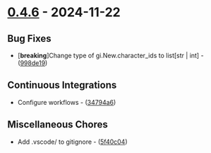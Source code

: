 # [0.4.6](https://github.com/seriaati/hakushin-py/compare/v0.4.5..v0.4.6) - 2024-11-22

## Bug Fixes

-  [**breaking**]Change type of gi.New.character_ids to list[str | int] - ([998de19](https://github.com/seriaati/hakushin-py/commit/998de19d6638ad4ea81fd7728ee5b3fb0e106eb1))

## Continuous Integrations

- Configure workflows - ([34794a6](https://github.com/seriaati/hakushin-py/commit/34794a6e95f880f9024bfa5bff3e2d7e56481f44))

## Miscellaneous Chores

- Add .vscode/ to gitignore - ([5f40c04](https://github.com/seriaati/hakushin-py/commit/5f40c04ec85fd5403a311adc55a6579761888225))

